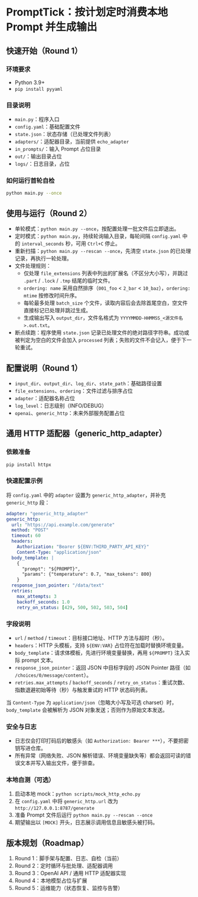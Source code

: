 # PromptTick：按计划定时消费本地 Prompt 并生成输出

## 快速开始（Round 1）

### 环境要求
- Python 3.9+
- `pip install pyyaml`

### 目录说明
- `main.py`：程序入口
- `config.yaml`：基础配置文件
- `state.json`：状态存储（已处理文件列表）
- `adapters/`：适配器目录，当前提供 `echo_adapter`
- `in_prompts/`：输入 Prompt 占位目录
- `out/`：输出目录占位
- `logs/`：日志目录，占位

### 如何运行首轮自检
```bash
python main.py --once
```

## 使用与运行（Round 2）
- 单轮模式：`python main.py --once`，按配置处理一批文件后立即退出。
- 定时模式：`python main.py`，持续轮询输入目录，每轮间隔 `config.yaml` 中的 `interval_seconds` 秒，可用 `Ctrl+C` 停止。
- 重新扫描：`python main.py --rescan --once`，先清空 `state.json` 的已处理记录，再执行一轮处理。
- 文件处理规则：
  - 仅处理 `file_extensions` 列表中列出的扩展名（不区分大小写），并跳过 `.part` / `.lock` / `.tmp` 结尾的临时文件。
  - `ordering: name` 采用自然排序（`001_foo` < `2_bar` < `10_baz`），`ordering: mtime` 按修改时间升序。
  - 每轮最多处理 `batch_size` 个文件，读取内容后会去除首尾空白，空文件直接标记已处理并跳过生成。
  - 生成输出写入 `output_dir`，文件名格式为 `YYYYMMDD-HHMMSS_<源文件名>.out.txt`。
- 断点续跑：程序使用 `state.json` 记录已处理文件的绝对路径字符串。成功或被判定为空白的文件会加入 `processed` 列表；失败的文件不会记入，便于下一轮重试。

## 配置说明（Round 1）
- `input_dir`、`output_dir`、`log_dir`、`state_path`：基础路径设置
- `file_extensions`、`ordering`：文件过滤与排序占位
- `adapter`：适配器名称占位
- `log_level`：日志级别（INFO/DEBUG）
- `openai`、`generic_http`：未来外部服务配置占位

## 通用 HTTP 适配器（generic_http_adapter）

### 依赖准备
```bash
pip install httpx
```

### 快速配置示例
将 `config.yaml` 中的 `adapter` 设置为 `generic_http_adapter`，并补充 `generic_http` 段：

```yaml
adapter: "generic_http_adapter"
generic_http:
  url: "https://api.example.com/generate"
  method: "POST"
  timeout: 60
  headers:
    Authorization: "Bearer ${ENV:THIRD_PARTY_API_KEY}"
    Content-Type: "application/json"
  body_template: |
    {
      "prompt": "${PROMPT}",
      "params": {"temperature": 0.7, "max_tokens": 800}
    }
  response_json_pointer: "/data/text"
  retries:
    max_attempts: 3
    backoff_seconds: 1.0
    retry_on_status: [429, 500, 502, 503, 504]
```

### 字段说明
- `url` / `method` / `timeout`：目标接口地址、HTTP 方法与超时（秒）。
- `headers`：HTTP 头模板，支持 `${ENV:VAR}` 占位符在加载时替换环境变量。
- `body_template`：请求体模板，先进行环境变量替换，再用 `${PROMPT}` 注入实际 prompt 文本。
- `response_json_pointer`：返回 JSON 中目标字段的 JSON Pointer 路径（如 `/choices/0/message/content`）。
- `retries.max_attempts` / `backoff_seconds` / `retry_on_status`：重试次数、指数退避初始等待（秒）与触发重试的 HTTP 状态码列表。

当 `Content-Type` 为 `application/json`（忽略大小写及可选 charset）时，`body_template` 会被解析为 JSON 对象发送；否则作为原始文本发送。

### 安全与日志
- 日志仅会打印打码后的敏感头（如 `Authorization: Bearer ***`），不要把密钥写进仓库。
- 所有异常（网络失败、JSON 解析错误、环境变量缺失等）都会返回可读的错误文本并写入输出文件，便于排查。

### 本地自测（可选）
1. 启动本地 mock：`python scripts/mock_http_echo.py`
2. 在 `config.yaml` 中将 `generic_http.url` 改为 `http://127.0.0.1:8787/generate`
3. 准备 Prompt 文件后运行 `python main.py --rescan --once`
4. 期望输出以 `[MOCK]` 开头，日志展示调用信息且敏感头被打码。

## 版本规划（Roadmap）
1. Round 1：脚手架与配置、日志、自检（当前）
2. Round 2：定时循环与批处理、适配器调用
3. Round 3：OpenAI API / 通用 HTTP 适配器实现
4. Round 4：本地模型占位与扩展
5. Round 5：运维能力（状态恢复、监控与告警）
